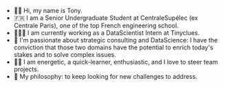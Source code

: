 - 👋🏼 Hi, my name is Tony.  
- 🇫🇷 I am a Senior Undergraduate Student at CentraleSupélec (ex Centrale Paris), one of the top French engineering school.
- 👨🏻‍💻 I am currently working as a DataScientist Intern at Tinyclues.
- 🤔 I'm passionate about strategic consulting and DataScience: I have the conviction that those two domains have the potential
to enrich today's stakes and to solve complex issues.
- 💪🏼 I am energetic, a quick-learner, enthusiastic, and I love to steer team projects.
- 💭 My philosophy: to keep looking for new challenges to address. 
